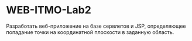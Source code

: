 # WEB-ITMO-Lab2
Разработать веб-приложение на базе сервлетов и JSP, определяющее попадание точки на координатной плоскости в заданную область.
